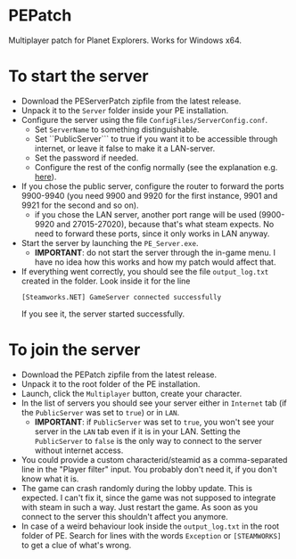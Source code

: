 # PEPatch
Multiplayer patch for Planet Explorers. Works for Windows x64.

# To start the server
- Download the PEServerPatch zipfile from the latest release.
- Unpack it to the ```Server``` folder inside your PE installation.
- Configure the server using the file ```ConfigFiles/ServerConfig.conf```.
  - Set ```ServerName``` to something distinguishable.
  - Set ``PublicServer``` to true if you want it to be accessible through internet, or leave it false to make it a LAN-server.
  - Set the password if needed.
  - Configure the rest of the config normally (see the explanation e.g. [here](https://steamcommunity.com/app/237870/discussions/2/152390014783676975/)).
- If you chose the public server, configure the router to forward the ports 9900-9940 (you need 9900 and 9920 for the first instance, 9901 and 9921 for the second and so on).
  - if you chose the LAN server, another port range will be used (9900-9920 and 27015-27020), because that's what steam expects. No need to forward these ports, since it only works in LAN anyway.
- Start the server by launching the ```PE_Server.exe```.
  - **IMPORTANT**: do not start the server through the in-game menu. I have no idea how this works and how my patch would affect that.
- If everything went correctly, you should see the file ```output_log.txt``` created in the folder. Look inside it for the line
  ```
  [Steamworks.NET] GameServer connected successfully
  ```
  If you see it, the server started successfully.

# To join the server
- Download the PEPatch zipfile from the latest release.
- Unpack it to the root folder of the PE installation.
- Launch, click the ```Multiplayer``` button, create your character.
- In the list of servers you should see your server either in ```Internet``` tab (if the ```PublicServer``` was set to ```true```) or in ```LAN```.
  - **IMPORTANT**: if ```PublicServer``` was set to ```true```, you won't see your server in the ```LAN``` tab even if it is in your LAN. Setting the ```PublicServer``` to ```false``` is the only way to connect to the server without internet access.
- You could provide a custom characterid/steamid as a comma-separated line in the "Player filter" input. You probably don't need it, if you don't know what it is.
- The game can crash randomly during the lobby update. This is expected. I can't fix it, since the game was not supposed to integrate with steam in such a way. Just restart the game. As soon as you connect to the server this shouldn't affect you anymore.
- In case of a weird behaviour look inside the ```output_log.txt``` in the root folder of PE. Search for lines with the words ```Exception``` or ```[STEAMWORKS]``` to get a clue of what's wrong.
